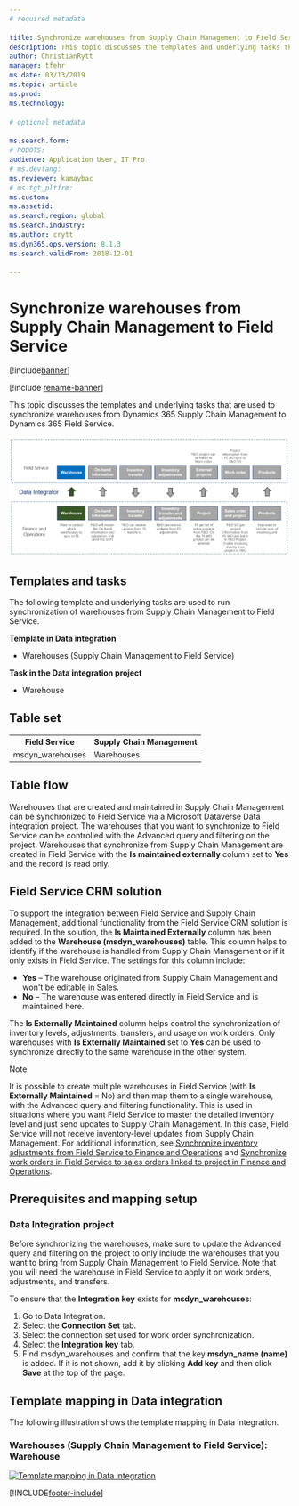 ```yaml
---
# required metadata

title: Synchronize warehouses from Supply Chain Management to Field Service
description: This topic discusses the templates and underlying tasks that are used to synchronize warehouses from Dynamics 365 Supply Chain Management to Dynamics 365 Field Service.
author: ChristianRytt
manager: tfehr
ms.date: 03/13/2019
ms.topic: article
ms.prod: 
ms.technology: 

# optional metadata

ms.search.form: 
# ROBOTS: 
audience: Application User, IT Pro
# ms.devlang: 
ms.reviewer: kamaybac
# ms.tgt_pltfrm: 
ms.custom: 
ms.assetid: 
ms.search.region: global
ms.search.industry: 
ms.author: crytt
ms.dyn365.ops.version: 8.1.3 
ms.search.validFrom: 2018-12-01

---
```


# Synchronize warehouses from Supply Chain Management to Field Service

[!include[banner](../includes/banner.md)]

[!include [rename-banner](~/includes/cc-data-platform-banner.md)]

This topic discusses the templates and underlying tasks that are used to synchronize warehouses from Dynamics 365 Supply Chain Management to Dynamics 365 Field Service.

[![Synchronization of business processes between Supply Chain Management and Field Service](./media/FSWarehouseOW.png)](./media/FSWarehouseOW.png)

## Templates and tasks
The following template and underlying tasks are used to run synchronization of warehouses from Supply Chain Management to Field Service.

**Template in Data integration**
- Warehouses (Supply Chain Management to Field Service)

**Task in the Data integration project**
- Warehouse

## Table set
| Field Service    | Supply Chain Management                 |
|------------------|----------------------------------------|
| msdyn_warehouses | Warehouses                             |

## Table flow
Warehouses that are created and maintained in Supply Chain Management can be synchronized to Field Service via a Microsoft Dataverse Data integration project. The warehouses that you want to synchronize to Field Service can be controlled with the Advanced query and filtering on the project. Warehouses that synchronize from Supply Chain Management are created in Field Service with the **Is maintained externally** column set to **Yes** and the record is read only.

## Field Service CRM solution
To support the integration between Field Service and Supply Chain Management, additional functionality from the Field Service CRM solution is required. In the solution, the **Is Maintained Externally** column has been added to the **Warehouse (msdyn_warehouses)** table. This column helps to identify if the warehouse is handled from Supply Chain Management or if it only exists in Field Service. The settings for this column include:
- **Yes** – The warehouse originated from Supply Chain Management and won't be editable in Sales.
- **No** – The warehouse was entered directly in Field Service and is maintained here.

The **Is Externally Maintained** column helps control the synchronization of inventory levels, adjustments, transfers, and usage on work orders. Only warehouses with **Is Externally Maintained** set to **Yes** can be used to synchronize directly to the same warehouse in the other system. 

> [!NOTE]
> It is possible to create multiple warehouses in Field Service (with **Is Externally Maintained** = No) and then map them to a single warehouse, with the Advanced query and filtering functionality. This is used in situations where you want Field Service to master the detailed inventory level and just send updates to Supply Chain Management. In this case, Field Service will not receive inventory-level updates from Supply Chain Management. For additional information, see [Synchronize inventory adjustments from Field Service to Finance and Operations](https://docs.microsoft.com/dynamics365/unified-operations/supply-chain/sales-marketing/synchronize-inventory-adjustments) and [Synchronize work orders in Field Service to sales orders linked to project in Finance and Operations](https://docs.microsoft.com/dynamics365/unified-operations/supply-chain/sales-marketing/field-service-work-order).

## Prerequisites and mapping setup
### Data Integration project
Before synchronizing the warehouses, make sure to update the Advanced query and filtering on the project to only include the warehouses that you want to bring from Supply Chain Management to Field Service. Note that you will need the warehouse in Field Service to apply it on work orders, adjustments, and transfers.  

To ensure that the **Integration key** exists for **msdyn_warehouses**:
1. Go to Data Integration.
2. Select the **Connection Set** tab.
3. Select the connection set used for work order synchronization.
4. Select the **Integration key** tab.
5. Find msdyn_warehouses and confirm that the key **msdyn_name (name)** is added. If it is not shown, add it by clicking **Add key** and then click **Save** at the top of the page.

## Template mapping in Data integration

The following illustration shows the template mapping in Data integration.

### Warehouses (Supply Chain Management to Field Service): Warehouse

[![Template mapping in Data integration](./media/Warehouse1.png)](./media/Warehouse1.png)


[!INCLUDE[footer-include](../../includes/footer-banner.md)]